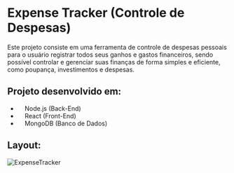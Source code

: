 # Expense Tracker (Controle de Despesas)

Este projeto consiste em uma ferramenta de controle de despesas pessoais para o usuário registrar todos seus ganhos e gastos financeiros, sendo possível controlar e gerenciar suas finanças de forma simples e eficiente, como poupança, investimentos e despesas.

## Projeto desenvolvido em:
- <img height=12 src="https://cdn.jsdelivr.net/gh/devicons/devicon/icons/nodejs/nodejs-original.svg" /> Node.js (Back-End)
- <img height=12 src="https://cdn.jsdelivr.net/gh/devicons/devicon/icons/react/react-original.svg" /> React (Front-End)
- <img height=12 src="https://cdn.jsdelivr.net/gh/devicons/devicon/icons/mongodb/mongodb-original.svg" /> MongoDB (Banco de Dados)

## Layout:

![ExpenseTracker](https://user-images.githubusercontent.com/86432393/228390570-de1f8da1-bd5b-40c3-af56-bccc0c622258.png)